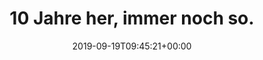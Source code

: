 ---
retweeted: false
source: <a href="https://about.twitter.com/products/tweetdeck" rel="nofollow">TweetDeck</a>
entities:
  hashtags: []
  symbols: []
  user_mentions: []
  urls:
  - url: https://t.co/0OYoIn2blh
    expanded_url: https://twitter.com/bascht/status/4362787305
    display_url: twitter.com/bascht/status/…
    indices:
    - '29'
    - '52'
display_text_range:
- '0'
- '52'
favorite_count: '7'
id_str: '1174620482617905152'
truncated: false
retweet_count: '0'
id: '1174620482617905152'
possibly_sensitive: false
created_at: Thu Sep 19 09:45:21 +0000 2019
favorited: false
full_text: 10 Jahre her, immer noch so.
lang: de
quote_url: https://twitter.com/bascht/status/4362787305
tags:
- pesos:twitter
date: '2019-09-19T09:45:21+00:00'
src: https://twitter.com/bascht/status/1174620482617905152
original_url: https://twitter.com/bascht/status/1174620482617905152
type: twitter_tweet
text: 10 Jahre her, immer noch so.
title: 10 Jahre her, immer noch so.

---